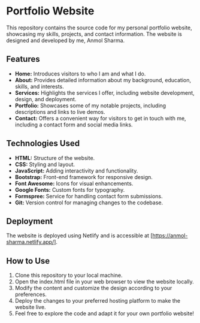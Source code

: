 # Portfolio Website

This repository contains the source code for my personal portfolio website, showcasing my skills, projects, and contact information. The website is designed and developed by me, Anmol Sharma.

## Features

- **Home:** Introduces visitors to who I am and what I do.
- **About:** Provides detailed information about my background, education, skills, and interests.
- **Services:** Highlights the services I offer, including website development, design, and deployment.
- **Portfolio:** Showcases some of my notable projects, including descriptions and links to live demos.
- **Contact:** Offers a convenient way for visitors to get in touch with me, including a contact form and social media links.

## Technologies Used

- **HTML:** Structure of the website.
- **CSS:** Styling and layout.
- **JavaScript:** Adding interactivity and functionality.
- **Bootstrap:** Front-end framework for responsive design.
- **Font Awesome:** Icons for visual enhancements.
- **Google Fonts:** Custom fonts for typography.
- **Formspree:** Service for handling contact form submissions.
- **Git:** Version control for managing changes to the codebase.

## Deployment

The website is deployed using Netlify and is accessible at [https://anmol-sharma.netlify.app/].

## How to Use

1. Clone this repository to your local machine.
2. Open the index.html file in your web browser to view the website locally.
3. Modify the content and customize the design according to your preferences.
4. Deploy the changes to your preferred hosting platform to make the website live.
5. Feel free to explore the code and adapt it for your own portfolio website!
